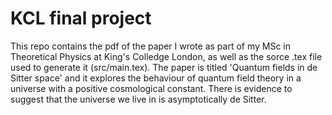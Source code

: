 # KCL final project
This repo contains the pdf of the paper I wrote as 
part of my MSc in Theoretical Physics at King's Colledge London,
as well as the sorce .tex file used to generate it (src/main.tex).
The paper is titled 'Quantum fields in de Sitter space' and it
explores the behaviour of quantum field theory in a universe with
a positive cosmological constant. There is evidence to suggest that
the universe we live in is asymptotically de Sitter.

